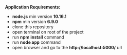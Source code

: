 **Application Requirements:**
- **node.js** min version **10.16.1**
- **npm** min version **6.9.0**
- clone this repository
- open terminal on root of the project
- run **npm install** command
- run **node app** command
- open browser and go to the **http://localhost:5000/** url